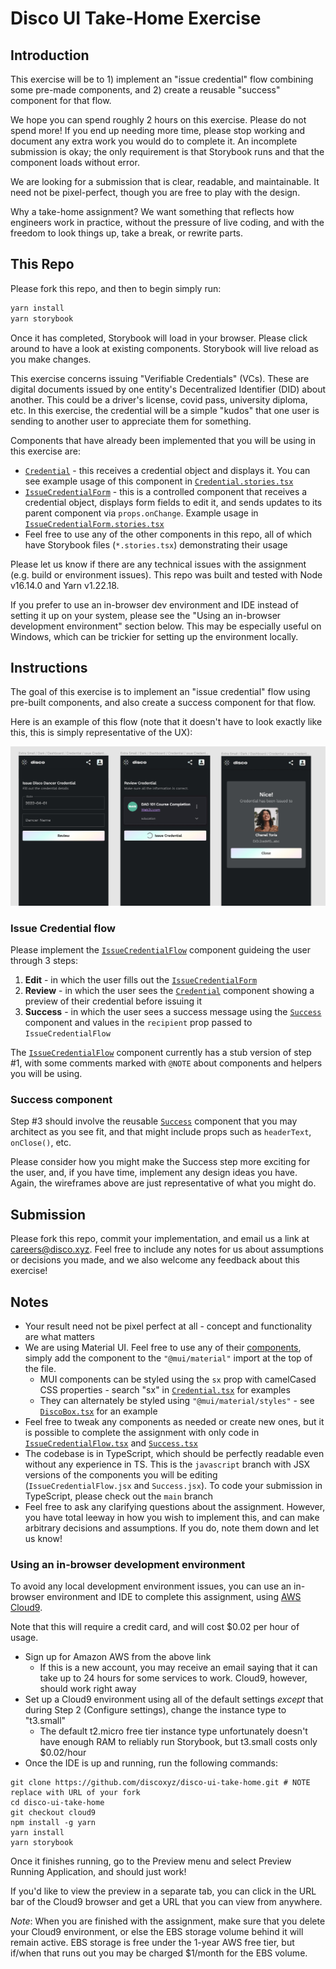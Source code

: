 # Disco UI Take-Home Exercise

## Introduction

This exercise will be to 1) implement an "issue credential" flow combining some pre-made components, and 2) create a reusable "success" component for that flow.

We hope you can spend roughly 2 hours on this exercise. Please do not spend more! If you end up needing more time, please stop working and document any extra work you would do to complete it. An incomplete submission is okay; the only requirement is that Storybook runs and that the component loads without error.

We are looking for a submission that is clear, readable, and maintainable. It need not be pixel-perfect, though you are free to play with the design.

Why a take-home assignment? We want something that reflects how engineers work in practice, without the pressure of live coding, and with the freedom to look things up, take a break, or rewrite parts.

## This Repo

Please fork this repo, and then to begin simply run:

```bash
yarn install
yarn storybook
```

Once it has completed, Storybook will load in your browser. Please click around to have a look at existing components. Storybook will live reload as you make changes.

This exercise concerns issuing "Verifiable Credentials" (VCs). These are digital documents issued by one entity's Decentralized Identifier (DID) about another. This could be a driver's license, covid pass, university diploma, etc. In this exercise, the credential will be a simple "kudos" that one user is sending to another user to appreciate them for something.

Components that have already been implemented that you will be using in this exercise are:

- [`Credential`](src/components/credentials/Credential.tsx) - this receives a credential object and displays it. You can see example usage of this component in [`Credential.stories.tsx`](src/components/credentials/Credential.stories.tsx)
- [`IssueCredentialForm`](src/components/credentials/IssueCredentialForm.tsx) - this is a controlled component that receives a credential object, displays form fields to edit it, and sends updates to its parent component via `props.onChange`. Example usage in [`IssueCredentialForm.stories.tsx`](src/components/credentials/IssueCredentialForm.stories.tsx)
- Feel free to use any of the other components in this repo, all of which have Storybook files (`*.stories.tsx`) demonstrating their usage

Please let us know if there are any technical issues with the assignment (e.g. build or environment issues). This repo was built and tested with Node v16.14.0 and Yarn v1.22.18.

If you prefer to use an in-browser dev environment and IDE instead of setting it up on your system, please see the "Using an in-browser development environment" section below. This may be especially useful on Windows, which can be trickier for setting up the environment locally.

## Instructions

The goal of this exercise is to implement an "issue credential" flow using pre-built components, and also create a success component for that flow.

Here is an example of this flow (note that it doesn't have to look exactly like this, this is simply representative of the UX):

![UX flow wireframes](ux-flow.jpg)

### Issue Credential flow

Please implement the [`IssueCredentialFlow`](src/components/credentials/IssueCredentialFlow.tsx) component guideing the user through 3 steps:

1. **Edit** - in which the user fills out the [`IssueCredentialForm`](src/components/credentials/IssueCredentialForm.tsx)
2. **Review** - in which the user sees the [`Credential`](src/components/credentials/Credential.tsx) component showing a preview of their credential before issuing it
3. **Success** - in which the user sees a success message using the [`Success`](src/components/Success.tsx) component and values in the `recipient` prop passed to `IssueCredentialFlow`

The [`IssueCredentialFlow`](src/components/credentials/IssueCredentialFlow.tsx) component currently has a stub version of step #1, with some comments marked with `@NOTE` about components and helpers you will be using.

### Success component

Step #3 should involve the reusable [`Success`](src/components/Success.tsx) component that you may architect as you see fit, and that might include props such as `headerText`, `onClose()`, etc.

Please consider how you might make the Success step more exciting for the user, and, if you have time, implement any design ideas you have. Again, the wireframes above are just representative of what you might do.

## Submission

Please fork this repo, commit your implementation, and email us a link at careers@disco.xyz. Feel free to include any notes for us about assumptions or decisions you made, and we also welcome any feedback about this exercise!

## Notes

- Your result need not be pixel perfect at all - concept and functionality are what matters
- We are using Material UI. Feel free to use any of their [components](https://mui.com/components/), simply add the component to the `"@mui/material"` import at the top of the file.
  - MUI components can be styled using the `sx` prop with camelCased CSS properties - search "sx" in [`Credential.tsx`](src/components/credentials/Credential.tsx) for examples
  - They can alternately be styled using `"@mui/material/styles"` - see [`DiscoBox.tsx`](src/components/DiscoBox.tsx) for an example
- Feel free to tweak any components as needed or create new ones, but it is possible to complete the assignment with only code in [`IssueCredentialFlow.tsx`](src/components/credentials/IssueCredentialFlow.tsx) and [`Success.tsx`](src/components/Success.tsx)
- The codebase is in TypeScript, which should be perfectly readable even without any experience in TS. This is the `javascript` branch with JSX versions of the components you will be editing (`IssueCredentialFlow.jsx` and `Success.jsx`). To code your submission in TypeScript, please check out the `main` branch
- Feel free to ask any clarifying questions about the assignment. However, you have total leeway in how you wish to implement this, and can make arbitrary decisions and assumptions. If you do, note them down and let us know!

### Using an in-browser development environment

To avoid any local development environment issues, you can use an in-browser environment and IDE to complete this assignment, using [AWS Cloud9](https://aws.amazon.com/cloud9/).

Note that this will require a credit card, and will cost $0.02 per hour of usage.

- Sign up for Amazon AWS from the above link
  - If this is a new account, you may receive an email saying that it can take up to 24 hours for some services to work. Cloud9, however, should work right away
- Set up a Cloud9 environment using all of the default settings _except_ that during Step 2 (Configure settings), change the instance type to "t3.small"
  - The default t2.micro free tier instance type unfortunately doesn't have enough RAM to reliably run Storybook, but t3.small costs only $0.02/hour
- Once the IDE is up and running, run the following commands:

```
git clone https://github.com/discoxyz/disco-ui-take-home.git # NOTE replace with URL of your fork
cd disco-ui-take-home
git checkout cloud9
npm install -g yarn
yarn install
yarn storybook
```

Once it finishes running, go to the Preview menu and select Preview Running Application, and should just work!

If you'd like to view the preview in a separate tab, you can click in the URL bar of the Cloud9 browser and get a URL that you can view from anywhere.

_Note_: When you are finished with the assignment, make sure that you delete your Cloud9 environment, or else the EBS storage volume behind it will remain active. EBS storage is free under the 1-year AWS free tier, but if/when that runs out you may be charged $1/month for the EBS volume.
